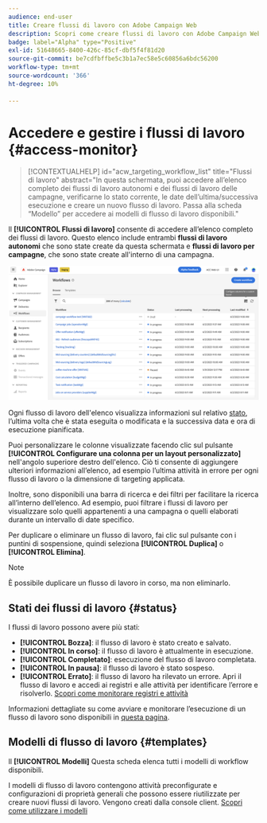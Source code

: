 ```yaml
---
audience: end-user
title: Creare flussi di lavoro con Adobe Campaign Web
description: Scopri come creare flussi di lavoro con Adobe Campaign Web
badge: label="Alpha" type="Positive"
exl-id: 51648665-8400-426c-85cf-dbf5f4f81d20
source-git-commit: be7cdfbffbe5c3b1a7ec58e5c60856a6bdc56200
workflow-type: tm+mt
source-wordcount: '366'
ht-degree: 10%

---
```


# Accedere e gestire i flussi di lavoro {#access-monitor}

>[!CONTEXTUALHELP]
>id="acw_targeting_workflow_list"
>title="Flussi di lavoro"
>abstract="In questa schermata, puoi accedere all’elenco completo dei flussi di lavoro autonomi e dei flussi di lavoro delle campagne, verificarne lo stato corrente, le date dell’ultima/successiva esecuzione e creare un nuovo flusso di lavoro. Passa alla scheda “Modello” per accedere ai modelli di flusso di lavoro disponibili."

Il **[!UICONTROL Flussi di lavoro]** consente di accedere all’elenco completo dei flussi di lavoro. Questo elenco include entrambi **flussi di lavoro autonomi** che sono state create da questa schermata e **flussi di lavoro per campagne**, che sono state create all&#39;interno di una campagna.

![](assets/workflow-list.png)

Ogni flusso di lavoro dell&#39;elenco visualizza informazioni sul relativo [stato](#status), l’ultima volta che è stata eseguita o modificata e la successiva data e ora di esecuzione pianificata.

Puoi personalizzare le colonne visualizzate facendo clic sul pulsante **[!UICONTROL Configurare una colonna per un layout personalizzato]** nell&#39;angolo superiore destro dell&#39;elenco. Ciò ti consente di aggiungere ulteriori informazioni all’elenco, ad esempio l’ultima attività in errore per ogni flusso di lavoro o la dimensione di targeting applicata.

Inoltre, sono disponibili una barra di ricerca e dei filtri per facilitare la ricerca all’interno dell’elenco. Ad esempio, puoi filtrare i flussi di lavoro per visualizzare solo quelli appartenenti a una campagna o quelli elaborati durante un intervallo di date specifico.

Per duplicare o eliminare un flusso di lavoro, fai clic sul pulsante con i puntini di sospensione, quindi seleziona **[!UICONTROL Duplica]** o **[!UICONTROL Elimina]**.

>[!NOTE]
>
>È possibile duplicare un flusso di lavoro in corso, ma non eliminarlo.

## Stati dei flussi di lavoro {#status}

I flussi di lavoro possono avere più stati:

* **[!UICONTROL Bozza]**: il flusso di lavoro è stato creato e salvato.
* **[!UICONTROL In corso]**: il flusso di lavoro è attualmente in esecuzione.
* **[!UICONTROL Completato]**: esecuzione del flusso di lavoro completata.
* **[!UICONTROL In pausa]**: il flusso di lavoro è stato sospeso.
* **[!UICONTROL Errato]**: il flusso di lavoro ha rilevato un errore. Apri il flusso di lavoro e accedi ai registri e alle attività per identificare l’errore e risolverlo. [Scopri come monitorare registri e attività](start-monitor-workflows.md#logs-tasks)

Informazioni dettagliate su come avviare e monitorare l’esecuzione di un flusso di lavoro sono disponibili in [questa pagina](start-monitor-workflows.md).

## Modelli di flusso di lavoro {#templates}

Il **[!UICONTROL Modelli]** Questa scheda elenca tutti i modelli di workflow disponibili.

I modelli di flusso di lavoro contengono attività preconfigurate e configurazioni di proprietà generali che possono essere riutilizzate per creare nuovi flussi di lavoro. Vengono creati dalla console client. [Scopri come utilizzare i modelli](https://experienceleague.adobe.com/docs/campaign/automation/workflows/introduction/build-a-workflow.html#workflow-templates)
